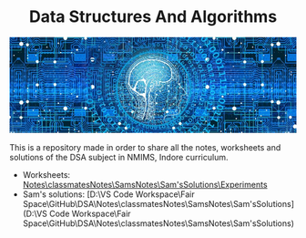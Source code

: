 <h1 align="center">Data Structures And Algorithms</h1>

![Banner](./images/banner.jpg)

This is a repository made in order to share all the notes, worksheets and solutions of the DSA subject in NMIMS, Indore curriculum.

- Worksheets: [Notes\classmatesNotes\SamsNotes\Sam'sSolutions\Experiments](Notes\classmatesNotes\SamsNotes\Sam'sSolutions\Experiments)
- Sam's solutions: [D:\VS Code Workspace\Fair Space\GitHub\DSA\Notes\classmatesNotes\SamsNotes\Sam'sSolutions](D:\VS Code Workspace\Fair Space\GitHub\DSA\Notes\classmatesNotes\SamsNotes\Sam'sSolutions)